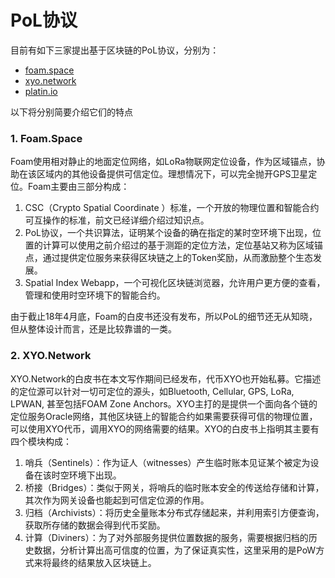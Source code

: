 # PoL协议

目前有如下三家提出基于区块链的PoL协议，分别为：

* [foam.space](https://foam.space)
* [xyo.network](https://xyo.network)
* [platin.io](https://platin.io)

以下将分别简要介绍它们的特点

### 1. Foam.Space
Foam使用相对静止的地面定位网络，如LoRa物联网定位设备，作为区域锚点，协助在该区域内的其他设备提供可信定位。理想情况下，可以完全抛开GPS卫星定位。Foam主要由三部分构成：

1. CSC（Crypto Spatial Coordinate ）标准，一个开放的物理位置和智能合约可互操作的标准，前文已经详细介绍过知识点。
2. PoL协议，一个共识算法，证明某个设备的确在指定的某时空环境下出现，位置的计算可以使用之前介绍过的基于测距的定位方法，定位基站又称为区域锚点，通过提供定位服务来获得区块链之上的Token奖励，从而激励整个生态发展。
3. Spatial Index Webapp，一个可视化区块链浏览器，允许用户更方便的查看，管理和使用时空环境下的智能合约。

由于截止18年4月底，Foam的白皮书还没有发布，所以PoL的细节还无从知晓，但从整体设计而言，还是比较靠谱的一类。

### 2. XYO.Network

XYO.Network的白皮书在本文写作期间已经发布，代币XYO也开始私募。它描述的定位源可以针对一切可定位的源头，如Bluetooth, Cellular, GPS, LoRa, LPWAN, 甚至包括FOAM Zone Anchors。XYO主打的是提供一个面向各个链的定位服务Oracle网络，其他区块链上的智能合约如果需要获得可信的物理位置，可以使用XYO代币，调用XYO的网络需要的结果。XYO的白皮书上指明其主要有四个模块构成：

1. 哨兵（Sentinels）：作为证人（witnesses）产生临时账本见证某个被定为设备在该时空环境下出现。
2. 桥接（Bridges）：类似于网关，将哨兵的临时账本安全的传送给存储和计算，其次作为网关设备也能起到可信定位源的作用。
3. 归档（Archivists）：将历史全量账本分布式存储起来，并利用索引方便查询，获取所存储的数据会得到代币奖励。
4. 计算（Diviners）：为了对外部服务提供位置数据的服务，需要根据归档的历史数据，分析计算出高可信度的位置，为了保证真实性，这里采用的是PoW方式来将最终的结果放入区块链上。


